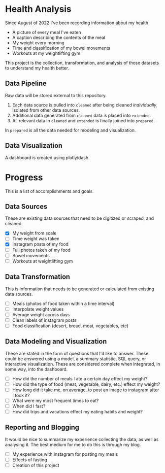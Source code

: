# Health Analysis

Since August of 2022 I've been recording information about my health.
* A picture of every meal I've eaten
* A caption describing the contents of the meal
* My weight every morning
* Time and classification of my bowel movements
* Workouts at my weightlifting gym

This project is the collection, transformation, and analysis of those datasets to understand my health better.

## Data Pipeline

Raw data will be stored external to this repository.

1) Each data source is pulled into `cleaned` after being cleaned _individually_, isolated from other data sources.
2) Additional data generated from `cleaned` data is placed into `extended`.
3) All relevant data in `cleaned` and `extended` is finally joined into `prepared`.

In `prepared` is all the data needed for modeling and visualization.

## Data Visualization

A dashboard is created using plotly/dash.

# Progress

This is a list of accomplishments and goals.

## Data Sources

These are existing data sources that need to be digitized or scraped, and cleaned.

- [x] My weight from scale
- [ ] Time weight was taken
- [x] Instagram posts of my food
- [ ] Full photos taken of my food
- [ ] Bowel movements
- [ ] Workouts at weightlifting gym

## Data Transformation

This is information that needs to be generated or calculated from existing data sources.

- [ ] Meals (photos of food taken within a time interval)
- [ ] Interpolate weight values
- [ ] Average weight across days
- [ ] Clean labels of instagram posts
- [ ] Food classification (desert, bread, meat, vegetables, etc)

## Data Modeling and Visualization

These are stated in the form of questions that I'd like to answer.  These could be answered using a model, a summary statistic, SQL query, or interactive visualization.  These are considered complete when integrated, in some way, into the dashboard.

- [ ] How did the number of meals I ate a certain day effect my weight?
- [ ] How did the type of food (meat, vegetable, dairy, etc.) effect my weight?
- [ ] How long did it take me, on average, to post an image to instagram after I took it?
- [ ] What were my most frequent times to eat?
- [ ] When did I fast?
- [ ] How did trips and vacations effect my eating habits and weight?

## Reporting and Blogging

It would be nice to summarize my experience collecting the data, as well as analysing it.  The best medium for me to do this is through my blog.

- [ ] My experience with Instagram for posting my meals
- [ ] Effects of fasting
- [ ] Creation of this project
